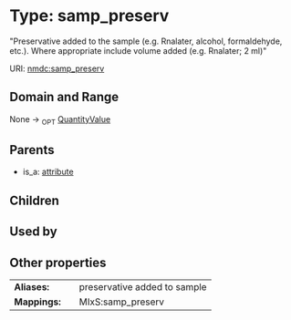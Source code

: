 
# Type: samp_preserv


"Preservative added to the sample (e.g. Rnalater, alcohol, formaldehyde, etc.). Where appropriate include volume added (e.g. Rnalater; 2 ml)"

URI: [nmdc:samp_preserv](https://microbiomedata/meta/samp_preserv)


## Domain and Range

None ->  <sub>OPT</sub> [QuantityValue](QuantityValue.md)

## Parents

 *  is_a: [attribute](attribute.md)

## Children


## Used by


## Other properties

|  |  |  |
| --- | --- | --- |
| **Aliases:** | | preservative added to sample |
| **Mappings:** | | MIxS:samp_preserv |

